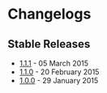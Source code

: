 # Changelogs

## Stable Releases

 * [1.1.1](1.1.1.md) - 05 March 2015
 * [1.1.0](1.1.0.md) - 20 February 2015
 * [1.0.0](1.0.0.md) - 29 January 2015
